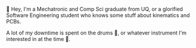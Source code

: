 👋 Hey, I'm a Mechatronic and Comp Sci graduate from UQ, or a glorified Software Engineering student who knows some stuff about kinematics and PCBs.

A lot of my downtime is spent on the drums 🥁, or whatever instrument I'm interested in at the time 🎸.
